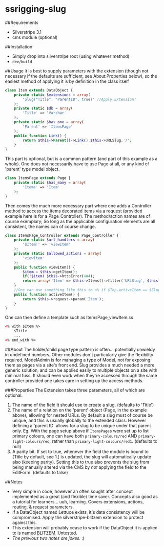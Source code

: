 # ssrigging-slug

##Requirements
* Silverstripe 3.1
* cms module (optional)

##Installation
* Simply drop into silverstripe root (using whatever method)
* `dev/build`

##Usage
It is best to supply parameters with the extension (though not necessary if the defaults are sufficient, see About:Properties below), so the easiest method of applying it is by definition in the class itself
```php
class Item extends DataObject {
	private static $extensions = array(
		'Slug("Title", "ParentID", true)' //Apply Extension!
	);
	private static $db = array(
		'Title' => 'Varchar'
	);
	private static $has_one = array(
		'Parent' => 'ItemsPage'
	);
	public function Link() {
		return $this->Parent()->Link().$this->URLSlug,'/';
	}
}
```
This part is optional, but is a common pattern (and part of this example as a whole). One does not necessarily have to use Page at all, or any kind of 'parent' type model object.
```php
class ItemsPage extends Page {
	private static $has_many = array(
		'Items' => 'Item'
	);
}
```
Then comes the much more necessary part where one adds a Controller method to access the items decorated items via a request (provided example here is for a Page_Controller). The method/action names are of course exemplary; So long as the applicable configuration elements are all consistent, the names can of course change.
```php
class ItemsPage_Controller extends Page_Controller {
	private static $url_handlers = array(
		'$Item!' => 'viewItem'
	);
	private static $allowed_actions = array(
		'viewItem'
	);
	public function viewItem() {
		$item = $this->getItem();
		if(!$item) $this->httpError(404);
		return array('Item' => $this->Items()->filter('URLSlug', $this->request->param('Item'))->first());
	}
	//One can use something like this to <% if $Top.activeItem == $Slug %> in a menu
	public function activeItem() {
		return $this->request->param('Item');
	}
}
```
One can then define a template such as ItemsPage_viewItem.ss
```html
<% with $Item %>
	$Title
	...
<% end_with %>
```

##About
The holder/child page type pattern is often... potentially unwieldy in undefined numbers. Other modules don't particularly give the flexibility required. ModelAdmin is for managing a type of Model, not for exposing them as pages via a site's front end. Slug provides a much needed a more generic solution, and can be applied easily to multiple objects on a site with minimal fuss. It should even work when they're accessed through the same controller provided one takes care in setting up the access methods.

###Properties
The Extension takes three parameters, all of which are optional:

1. The name of the field it should use to create a slug. (defaults to 'Title')
2. The name of a relation on the 'parent' object (Page, in the example above), allowing for nested URLs. By default a slug must of course be unique, and this is usually globally to the extended class. However defining a 'parent ID' allows for a slug to be unique under that parent only. Eg. With the page setup above if `ItemsPage`s were set up to list primary colours, one can have both `primary-colours/red` AND `primary-light-colours/red`, rather than `primary-light-colours/red1`. (defaults to null)
3. A parity bit. If set to true, whenever the field the module is bound to (Title by default, see 1.) is updated, the slug will automatically update also (keeping parity). Setting this to true also prevents the slug from being manually altered via the CMS by _not_ applying the field to the EditForm. (defaults to false)

##Notes
- Very simple in code, however an often sought after concept implemented as a great (and flexible) time saver. Concepts also good as a tutorial for learners... uuh, learning. Covers extensions, actions, routing, & request parameters.
- If a DataObject named Lettuce exists, it's data consistency will be compromised. Apply the silverstripe-blitzem extension to protect against this.
- This extension will probably cease to work if the DataObject it is applied to is named [BLITZEM](http://www.yates.co.nz/brand/blitzem/). Untested.
- _The previous two notes are jokes._ :)